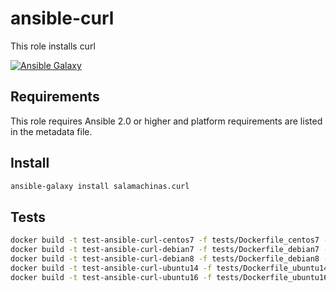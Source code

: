 ansible-curl
============

This role installs curl

[![Ansible Galaxy](https://img.shields.io/ansible/role/14811.svg)](https://galaxy.ansible.com/salamachinas/curl/)

Requirements
------------

This role requires Ansible 2.0 or higher and platform requirements are listed
in the metadata file.

Install
-------

```sh
ansible-galaxy install salamachinas.curl
```

Tests
-----

```sh
docker build -t test-ansible-curl-centos7 -f tests/Dockerfile_centos7 --force-rm .
docker build -t test-ansible-curl-debian7 -f tests/Dockerfile_debian7 --force-rm .
docker build -t test-ansible-curl-debian8 -f tests/Dockerfile_debian8 --force-rm .
docker build -t test-ansible-curl-ubuntu14 -f tests/Dockerfile_ubuntu14 --force-rm .
docker build -t test-ansible-curl-ubuntu16 -f tests/Dockerfile_ubuntu16 --force-rm .
```
